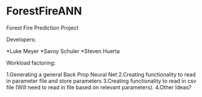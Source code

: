# ForestFireANN

Forest Fire Prediction Project

Developers:

  *Luke Meyer
  *Savoy Schuler
  *Steven Huerta


Workload factoring:

  1.Generating a general Back Prop Neural Net
  2.Creating functionality to read in parameter file and store parameters
  3.Creating functionality to read in csv file (Will need to read in file based on relevant parameters).
  4.Other Ideas?
